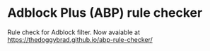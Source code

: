 # Adblock Plus (ABP) rule checker
Rule check for Adblock filter. Now avaiable at https://thedoggybrad.github.io/abp-rule-checker/
